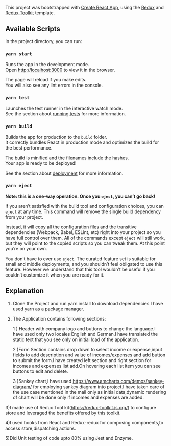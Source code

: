 This project was bootstrapped with [Create React App](https://github.com/facebook/create-react-app), using the [Redux](https://redux.js.org/) and [Redux Toolkit](https://redux-toolkit.js.org/) template.

## Available Scripts

In the project directory, you can run:

### `yarn start`

Runs the app in the development mode.<br />
Open [http://localhost:3000](http://localhost:3000) to view it in the browser.

The page will reload if you make edits.<br />
You will also see any lint errors in the console.

### `yarn test`

Launches the test runner in the interactive watch mode.<br />
See the section about [running tests](https://facebook.github.io/create-react-app/docs/running-tests) for more information.

### `yarn build`

Builds the app for production to the `build` folder.<br />
It correctly bundles React in production mode and optimizes the build for the best performance.

The build is minified and the filenames include the hashes.<br />
Your app is ready to be deployed!

See the section about [deployment](https://facebook.github.io/create-react-app/docs/deployment) for more information.

### `yarn eject`

**Note: this is a one-way operation. Once you `eject`, you can’t go back!**

If you aren’t satisfied with the build tool and configuration choices, you can `eject` at any time. This command will remove the single build dependency from your project.

Instead, it will copy all the configuration files and the transitive dependencies (Webpack, Babel, ESLint, etc) right into your project so you have full control over them. All of the commands except `eject` will still work, but they will point to the copied scripts so you can tweak them. At this point you’re on your own.

You don’t have to ever use `eject`. The curated feature set is suitable for small and middle deployments, and you shouldn’t feel obligated to use this feature. However we understand that this tool wouldn’t be useful if you couldn’t customize it when you are ready for it.

## Explanation
 
1) Clone the Project and run yarn install to download dependencies.I have used yarn as a package manager.<br />

2) The Application contains following sections:<br />

     1 ) Header with company logo and buttons to change the language.I have used only two locales English and German.I have translated the static text that you see only on initial load of the application.<br />

     2 )Form Section contains drop down to select income or expense,input fields to add description and value of incomes/expenses and add button to submit the form.I have created left section and right section for incomes and expenses list add.On hovering each list item you can see buttons to edit and delete.<br />

     3 )Sankey chart,i have used https://www.amcharts.com/demos/sankey-diagram/ for employing sankey diagram into project.I have taken care of the use case mentioned in the mail only as initial data,dynamic rendering of chart will be done only if incomes and expenses are added.<br />
     
 3)I made use of Redux Tool kit(https://redux-toolkit.js.org/) to configure store and leveraged the benefits offered by this toolkit.<br />

 4)I used hooks from React and Redux-redux for composing components,to access store,dispatching actions.<br />
 
 5)Did Unit testing of code upto 80% using Jest and Enzyme.<br />
